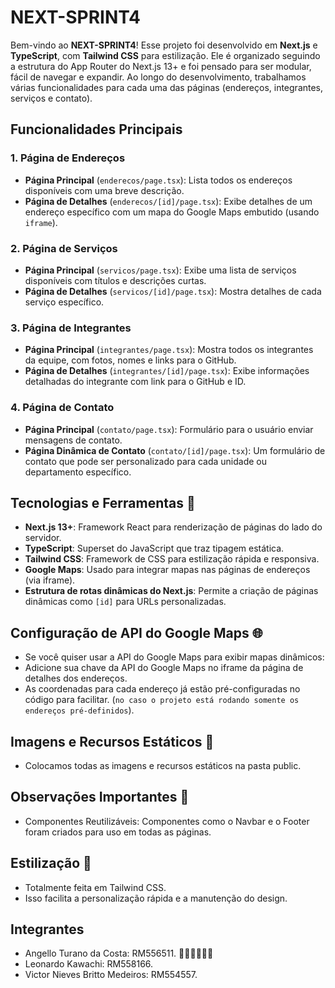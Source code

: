 # NEXT-SPRINT4

Bem-vindo ao **NEXT-SPRINT4**! Esse projeto foi desenvolvido em **Next.js** e **TypeScript**, com **Tailwind CSS** para estilização. 
Ele é organizado seguindo a estrutura do App Router do Next.js 13+ e foi pensado para ser modular, fácil de navegar e expandir. 
Ao longo do desenvolvimento, trabalhamos várias funcionalidades para cada uma das páginas (endereços, integrantes, serviços e contato).

## Funcionalidades Principais

### 1. Página de **Endereços**
- **Página Principal** (`enderecos/page.tsx`): Lista todos os endereços disponíveis com uma breve descrição.
- **Página de Detalhes** (`enderecos/[id]/page.tsx`): Exibe detalhes de um endereço específico com um mapa do Google Maps embutido (usando `iframe`).
  
### 2. Página de **Serviços**
- **Página Principal** (`servicos/page.tsx`): Exibe uma lista de serviços disponíveis com títulos e descrições curtas.
- **Página de Detalhes** (`servicos/[id]/page.tsx`): Mostra detalhes de cada serviço específico.

### 3. Página de **Integrantes**
- **Página Principal** (`integrantes/page.tsx`): Mostra todos os integrantes da equipe, com fotos, nomes e links para o GitHub.
- **Página de Detalhes** (`integrantes/[id]/page.tsx`): Exibe informações detalhadas do integrante com link para o GitHub e ID.

### 4. Página de **Contato**
- **Página Principal** (`contato/page.tsx`): Formulário para o usuário enviar mensagens de contato.
- **Página Dinâmica de Contato** (`contato/[id]/page.tsx`): Um formulário de contato que pode ser personalizado para cada unidade ou departamento específico.

## Tecnologias e Ferramentas 🚀
- **Next.js 13+**: Framework React para renderização de páginas do lado do servidor.
- **TypeScript**: Superset do JavaScript que traz tipagem estática.
- **Tailwind CSS**: Framework de CSS para estilização rápida e responsiva.
- **Google Maps**: Usado para integrar mapas nas páginas de endereços (via iframe).
- **Estrutura de rotas dinâmicas do Next.js**: Permite a criação de páginas dinâmicas como `[id]` para URLs personalizadas.

## Configuração de API do Google Maps 🌐
- Se você quiser usar a API do Google Maps para exibir mapas dinâmicos:
- Adicione sua chave da API do Google Maps no iframe da página de detalhes dos endereços.
- As coordenadas para cada endereço já estão pré-configuradas no código para facilitar.
(`no caso o projeto está rodando somente os endereços pré-definidos`).

## Imagens e Recursos Estáticos 📸
- Colocamos todas as imagens e recursos estáticos na pasta public. 

## Observações Importantes 📑
- Componentes Reutilizáveis: Componentes como o Navbar e o Footer foram criados para uso em todas as páginas.

## Estilização 🎨
- Totalmente feita em Tailwind CSS.
- Isso facilita a personalização rápida e a manutenção do design.

## Integrantes
- Angello Turano da Costa: RM556511. 🚀🌐📸📑🎨😄
- Leonardo Kawachi: RM558166.
- Victor Nieves Britto Medeiros: RM554557.


